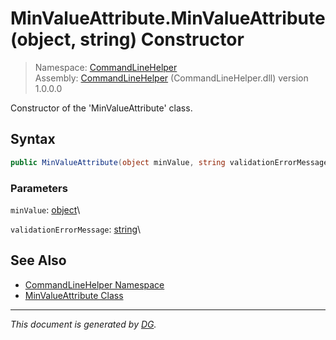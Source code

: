﻿# MinValueAttribute.MinValueAttribute(object, string) Constructor

> Namespace: [CommandLineHelper](_toc.CommandLineHelper.md#commandlinehelper-namespace)\
> Assembly: [CommandLineHelper](_toc.CommandLineHelper.md) (CommandLineHelper.dll) version 1.0.0.0

Constructor of the 'MinValueAttribute' class.

## Syntax

```csharp
public MinValueAttribute(object minValue, string validationErrorMessage)
```

### Parameters

`minValue`: [object](https://docs.microsoft.com/en-us/dotnet/api/system.object)\


`validationErrorMessage`: [string](https://docs.microsoft.com/en-us/dotnet/api/system.string)\


## See Also

- [CommandLineHelper Namespace](_toc.CommandLineHelper.md#commandlinehelper-namespace)
- [MinValueAttribute Class](CommandLineHelper.MinValueAttribute.md)

---

_This document is generated by [DG](https://github.com/Khojasteh/dg)._
